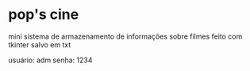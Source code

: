 # pop's cine
mini sistema de armazenamento de informações sobre filmes feito com tkinter salvo em txt

usuário: adm        senha: 1234
